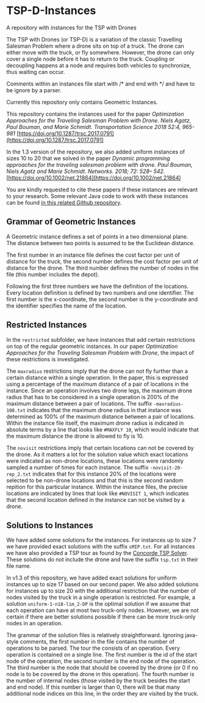 # TSP-D-Instances
A repository with instances for the TSP with Drones

The TSP with Drones (or TSP-D) is a variation of the classic Travelling Salesman Problem where a drone sits on top of a truck. The drone can either move with the truck, or fly somewhere. However, the drone can only cover a single node before it has to return to the truck. Coupling or decoupling happens at a node and requires both vehicles to synchronize, thus waiting can occur. 

Comments within an instances file start with /\* and end with \*/ and have to be ignore by a parser.

Currently this repository only contains Geometric Instances.

This repository contains the instances used for the paper *Optimization Approaches for the Traveling Salesman Problem with Drone. Niels Agatz, Paul Bouman, and Marie Schmidt. Transportation Science 2018 52:4, 965-981* [https://doi.org/10.1287/trsc.2017.0791](https://doi.org/10.1287/trsc.2017.0791)

In the 1.3 version of the repository, we also added uniform instances of sizes 10 to 20 that we solved in the paper *Dynamic programming approaches for the traveling salesman problem with drone. Paul Bouman, Niels Agatz and Marie Schmidt. Networks. 2018; 72: 528– 542.* [https://doi.org/10.1002/net.21864](https://doi.org/10.1002/net.21864)

You are kindly requested to cite these papers if these instances are relevant to your research. Some relevant Java code to work with these instances can be found [in this related Github repository](https://github.com/pcbouman-eur/Drones-TSP).

## Grammar of Geometric Instances
A Geometric instance defines a set of points in a two dimensional plane. The distance between two points is assumed to be the Euclidean distance.

The first number in an instance file defines the cost factor per unit of distance for the truck, the second number defines the cost factor per unit of distance for the drone. The third number defines the number of nodes in the file (this number includes the depot).

Following the first three numbers we have the definition of the locations. Every location definition is defined by two numbers and one identifier. The first number is the x-coordinate, the second number is the y-coordinate and the identifier specifies the name of the location.

## Restricted Instances
In the `restricted` subfolder, we have instances that add certain restrictions on top of the regular geometric instances. In our paper *Optimization Approaches for the Traveling Salesman Problem with Drone*, the impact of these restrictions is investigated.

The `maxradius` restrictions imply that the drone can not fly further than a certain distance within a single operation. In the paper, this is expressed using a percentage of the maximum distance of a pair of locations in the instance. Since an operation involves two drone legs, the maximum drone radius that has to be considered in a single operation is 200% of the maximum distance between a pair of locations. The suffix `-maxradius-100.txt` indicates that the maximum drone radius in that instance was determined as 100% of the maximum distance between a pair of locations. Within the instance file itself, the maximum drone radius is indicated in absolute terms by a line that looks like `#MAXFLY 10`, which would indicate that the maximum distance the drone is allowed to fly is 10.

The `novisit` restrictions imply that certain locations can not be covered by the drone. As it matters a lot for the solution value which exact locations were indicated as non-drone locations, these locations were randomly sampled a number of times for each instance. The suffix `-novisit-20-rep_2.txt` indicates that for this instance 20% of the locations were selected to be non-drone locations and that this is the second random repition for this particular instance. Within the instance files, the precise locations are indicated by lines that look like `#NOVISIT 1`, which indicates that the second location defined in the instance can not be visited by a drone.

## Solutions to Instances
We have added some solutions for the instances. For instances up to size 7 we have provided exact solutions with the suffix `sMIP.txt`. For all instances we have also provided a TSP tour as found by the [Concorde TSP Solver](http://www.math.uwaterloo.ca/tsp/concorde.html). These solutions do not include the drone and have the suffix `tsp.txt` in their file name.

In v1.3 of this repository, we have added exact solutions for uniform instances up to size 17 based on our second paper. We also added solutions for instances up to size 20 with the additional restriction that the number of nodes visited by the truck in a single operation is restricted. For example, a solution `uniform-1-n18-lim_2-DP` is the optimal solution if we assume that each operation can have at most two truck-only nodes. However, we are not certain if there are better solutions possible if there can be more truck-only nodes in an operation.

The grammar of the solution files is relatively straightforward. Ignoring java-style comments, the first number in the file contains the number of operations to be parsed. The tour the consists of an operation. Every operation is contained on a single line. The first number is the id of the start node of the operation, the second number is the end node of the operation. The third number is the node that should be covered by the drone (or 0 if no node is to be covered by the drone in this operation). The fourth number is the number of internal nodes (those visited by the truck besides the start and end node). If this number is larger than 0, there will be that many additional node indices on this line, in the order they are visited by the truck.
